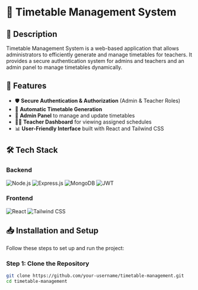 # 📅 Timetable Management System

## 📌 Description
Timetable Management System is a web-based application that allows administrators to efficiently generate and manage timetables for teachers. It provides a secure authentication system for admins and teachers and an admin panel to manage timetables dynamically.

## 🚀 Features
- 🛡️ **Secure Authentication & Authorization** (Admin & Teacher Roles)
- 📅 **Automatic Timetable Generation**
- 🏫 **Admin Panel** to manage and update timetables
- 🧑‍🏫 **Teacher Dashboard** for viewing assigned schedules
- 📊 **User-Friendly Interface** built with React and Tailwind CSS

## 🛠️ Tech Stack
### Backend
![Node.js](https://img.shields.io/badge/Node.js-339933?style=for-the-badge&logo=node.js&logoColor=white)
![Express.js](https://img.shields.io/badge/Express.js-000000?style=for-the-badge&logo=express&logoColor=white)
![MongoDB](https://img.shields.io/badge/MongoDB-4EA94B?style=for-the-badge&logo=mongodb&logoColor=white)
![JWT](https://img.shields.io/badge/JWT-000000?style=for-the-badge&logo=jsonwebtoken&logoColor=white)

### Frontend
![React](https://img.shields.io/badge/React-61DAFB?style=for-the-badge&logo=react&logoColor=black)
![Tailwind CSS](https://img.shields.io/badge/TailwindCSS-38B2AC?style=for-the-badge&logo=tailwind-css&logoColor=white)

## 📥 Installation and Setup

Follow these steps to set up and run the project:

### Step 1: Clone the Repository
```sh
git clone https://github.com/your-username/timetable-management.git
cd timetable-management
```
